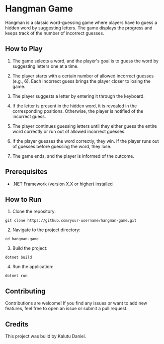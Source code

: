# Hangman Game
Hangman is a classic word-guessing game where players have to guess a hidden word by suggesting letters. The game displays the progress and keeps track of the number of incorrect guesses.

## How to Play
1. The game selects a word, and the player's goal is to guess the word by suggesting letters one at a time.

2. The player starts with a certain number of allowed incorrect guesses (e.g., 6). Each incorrect guess brings the player closer to losing the game.

3. The player suggests a letter by entering it through the keyboard.

4. If the letter is present in the hidden word, it is revealed in the corresponding positions. Otherwise, the player is notified of the incorrect guess.

5. The player continues guessing letters until they either guess the entire word correctly or run out of allowed incorrect guesses.

6. If the player guesses the word correctly, they win. If the player runs out of guesses before guessing the word, they lose.

7. The game ends, and the player is informed of the outcome.

## Prerequisites
- .NET Framework (version X.X or higher) installed

## How to Run
1. Clone the repository:
```
git clone https://github.com/your-username/hangman-game.git
```
2. Navigate to the project directory:
```
cd hangman-game
```
3. Build the project:
```
dotnet build
```
4. Run the application:
```
dotnet run
```

## Contributing
Contributions are welcome! If you find any issues or want to add new features, feel free to open an issue or submit a pull request.

## Credits 
This project was build by Kalutu Daniel.

